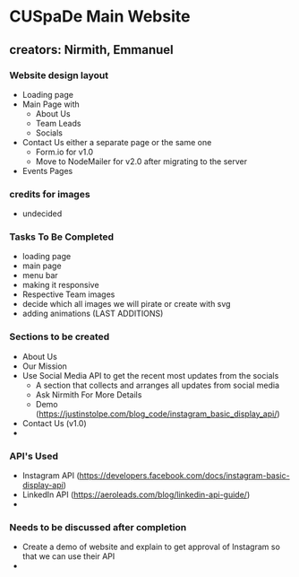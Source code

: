 # CUSpaDe Main Website

## creators: Nirmith, Emmanuel

### Website design layout
- Loading page
- Main Page with 
    - About Us
    - Team Leads
    - Socials
- Contact Us either a separate page or the same one
    - Form.io for v1.0
    - Move to NodeMailer for v2.0 after migrating to the server
- Events Pages 

### credits for images
- undecided

### Tasks To Be Completed
- loading page 
- main page
- menu bar
- making it responsive
- Respective Team images
- decide which all images we will pirate or create with svg
- adding animations (LAST ADDITIONS)

### Sections to be created
- About Us
- Our Mission
- Use Social Media API to get the recent most updates from the socials
    - A section that collects and arranges all updates from social media
    - Ask Nirmith For More Details
    - Demo (https://justinstolpe.com/blog_code/instagram_basic_display_api/)
- Contact Us (v1.0)
- 

### API's Used
- Instagram API (https://developers.facebook.com/docs/instagram-basic-display-api)
- LinkedIn API  (https://aeroleads.com/blog/linkedin-api-guide/)
- 

### Needs to be discussed after completion
- Create a demo of website and explain to get approval of Instagram so that we can use their API
- 